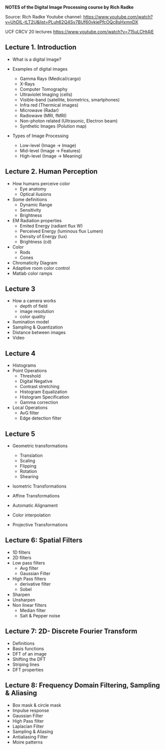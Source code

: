 **NOTES of the Digital Image Processing course by Rich Radke**

Source:
  Rich Radke Youtube channel:
  https://www.youtube.com/watch?v=UhDlL-tLT2U&list=PLuh62Q4Sv7BUf60vkjePfcOQc8sHxmnDX
  
  UCF CRCV 20 lectures
  https://www.youtube.com/watch?v=715uLCHt4jE
  
  
## Lecture 1. Introduction

- What is a digital Image?
- Examples of digital images
    - Gamma Rays (Medical/cargo)
    - X-Rays
    - Computer Tomography
    - Ultraviolet Imaging (cells)
    - Visible-band (satellite, biometrics, smartphones)
    - Infra red (Thermical images)
    - Microwave (Radar)
    - Radiowave (MRI, fMRI)
    - Non-photon related (Ultrasonic, Electron beam)
    - Synthetic Images (Polution map)
    
- Types of Image Processing
  - Low-level (Image -> Image)
  - Mid-level (Image -> Features)
  - High-level (Image -> Meaning)
  
## Lecture 2. Human Perception
- How humans perceive color
  - Eye anatomy
  - Optical ilusions
- Some definitions
  - Dynamic Range
  - Sensitivity
  - Brightness
- EM Radiation properties
  - Emited Energy (radiant flux W)
  - Perceived Energy (luminous flux Lumen)
  - Density of Energy (lux)
  - Brightness (cd)
- Color
  - Rods
  - Cones
- Chromaticity Diagram
- Adaptive room color control
- Matlab color ramps

## Lecture 3
- How a camera works
  - depth of field
  - image resolution
  - color quality
- Ilumination model
- Sampling & Quantization
- Distance between images
- Video

## Lecture 4
- Histograms
- Point Operations
  - Threshold
  - Digital Negative
  - Contrast stretching
  - Histogram Equalization
  - Histogram Specification
  - Gamma correction
- Local Operations
  - AvG filter
  - Edge detection filter

## Lecture 5
- Geometric transformations
  - Translation
  - Scaling
  - Flipping
  - Rotation
  - Shearing
- Isometric Transformations
- Affine Transformations
- Automatic Alignament
- Color interpolation

- Projective Transformations


## Lecture 6: Spatial Filters
- 1D filters
- 2D filters
- Low pass filters
  - Avg filter
  - Gaussian Filter
- High Pass filters
  - derivative filter
  - Sobel
- Sharpen
- Unsharpen
- Non linear filters
  - Median filter
  - Salt & Pepper noise

## Lecture 7: 2D- Discrete Fourier Transform
- Definitions
- Basis functions
- DFT of an image
- Shifting the DFT
- Striping lines
- DFT properties

##  Lecture 8: Frequency Domain Filtering, Sampling & Aliasing
- Box mask & circle mask
- Impulse response
- Gaussian Filter
- High Pass filter
- Laplacian Filter
- Sampling & Aliasing
- Antialiasing Filter
- Moire patterns
